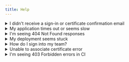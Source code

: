 ```yaml
---
title: Help
---
```


<details>
  <summary>I didn't receive a sign-in or certificate confirmation email</summary>
  <p>AWS email delivery can sometimes be slow, please give it 30-60s and check the spam folder.</p>
</details>

<details>
  <summary>My application times out or seems slow</summary>
  <p>Lambda `memory` scales CPU alongside the RAM – so if your application is slow to initialize or serve responses slowly you may want to try `1024` or above, see [Lambda Pricing](https://aws.amazon.com/lambda/pricing/) for options.</p>
  <p>Ensure that all of your dependencies are deployed, you may use `up -v` to view what is added or filtered from the deployment, or `up build --size` to output the contents of the zip.</p>
</details>

<details>
  <summary>I'm seeing 404 Not Found responses</summary>
  <p>By default Up ignores files which are found in `.upignore`. Use the verbose flag such as `up -v` to see if files have been filtered, or `up build --size` to see a list of files within the zip sorted by size. See [Ignoring Files](#configuration.ignoring_files) for more information.</p>
</details>

<details>
  <summary>My deployment seems stuck</summary>
  <p>The first deploy also creates resources associated with your project, and can take roughly 1-2 minutes. AWS provides limited granularity into the creation progress of these resources, so the progress bar may appear "stuck".</p>
</details>

<details>
  <summary>How do I sign into my team?</summary>
  <p>Run `up team login` if you aren't signed in, then run `up team login --team my-team-id` to sign into any teams you're an owner or member of.</p>
</details>

<details>
  <summary>Unable to associate certificate error</summary>
  <p>If you receive a `Unable to associate certificate` error it is because you have not verified the SSL certificate. Certs for CloudFront when creating a custom domain MUST be in us-east-1, so if you need to manually resend verification emails visit [ACM in US East 1](https://console.aws.amazon.com/acm/home?region=us-east-1).</p>
</details>

<details>
  <summary>I'm seeing 403 Forbidden errors in CI</summary>
  <p>If you run into "403 Forbidden" errors this is due to GitHub's low rate limit for unauthenticated users, consider creating a [Personal Access Token](https://github.com/settings/tokens) and adding `GITHUB_TOKEN` to your CI.</p>
</details>

